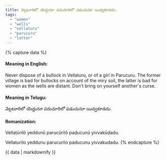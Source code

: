 ```yaml
---
title: వెల్లటూరిలో యెద్దునూ పరుచూరిలో పడుచునూ యివ్వకూడదు.
tags:
  - "women"
  - "wells"
  - "vellaturu"
  - "parucuru"
  - "latter"
---
```


{% capture data %}
#### Meaning in English:
Never dispose of a bullock in Vellaturu, or of a girl in Parucuru.
The former village is bad for bullocks on account of the miry soil, the latter is bad for women as the wells are distant.
Don't bring on yourself another's curse.

#### Meaning in Telugu:
వెల్లటూరిలో యెద్దునూ పరుచూరిలో పడుచునూ యివ్వకూడదు.

#### Romanization:
Vellaṭūrilō yeddunū parucūrilō paḍucunū yivvakūḍadu.

Vellaturilo yeddunu parucurilo paducunu yivvakudadu.
{% endcapture %}

{{ data | markdownify }}

